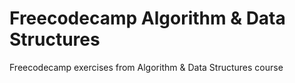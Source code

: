 # Freecodecamp Algorithm & Data Structures 
Freecodecamp exercises from Algorithm & Data Structures course
